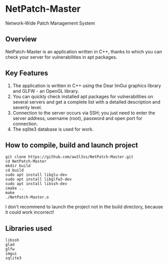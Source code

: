 # NetPatch-Master
Network-Wide Patch Management System

## Overview 
NetPatch-Master is an application written in C++, thanks to which you can check your server for vulnerabilities in apt packages.
 
## Key Features 
1. The application is written in C++ using the Dear ImGui graphics library and GLFW - an OpenGL library.
2. You can quickly check installed apt packages for vulnerabilities on several servers and get a complete list with a detailed description and severity level.
3. Connection to the server occurs via SSH; you just need to enter the server address, username (root), password and open port for connection.
4. The sqlite3 database is used for work.

## How to compile, build and launch project
```
git clone https://github.com/aw3l3ss/NetPatch-Master.git
cd NetPatch-Master
mkdir build
cd build
sudo apt install libglu-dev
sudo apt install libglfw3-dev
sudo apt install libssh-dev
cmake ..
make
./NetPatch-Master.o
```

I don't recommend to launch the project not in the build directory, because it could work incorrect!

## Libraries used
```
libssh
glad
glfw
imgui
sqlite3
```